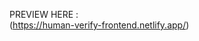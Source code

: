 PREVIEW HERE :                                            
     (https://human-verify-frontend.netlify.app/)
        
